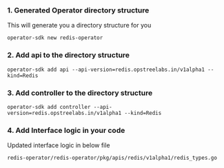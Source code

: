 ### 1. Generated Operator directory structure

This will generate you a directory structure for you
```shell
operator-sdk new redis-operator
```

### 2. Add api to the directory structure

```shell
operator-sdk add api --api-version=redis.opstreelabs.in/v1alpha1 --kind=Redis
```

### 3. Add controller to the directory structure

```shell
operator-sdk add controller --api-version=redis.opstreelabs.in/v1alpha1 --kind=Redis
```

### 4. Add Interface logic in your code

Updated interface logic in below file

```
redis-operator/redis-operator/pkg/apis/redis/v1alpha1/redis_types.go
```
